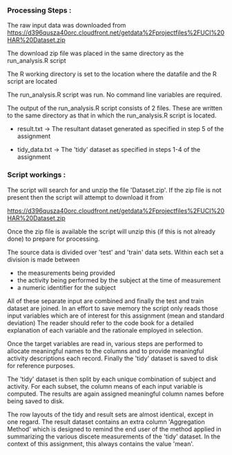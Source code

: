 ### Processing Steps :

The raw input data was downloaded from https://d396qusza40orc.cloudfront.net/getdata%2Fprojectfiles%2FUCI%20HAR%20Dataset.zip

The download zip file was placed in the same directory as the run_analysis.R script

The R working directory is set to the location where the datafile and the R script are located

The run_analysis.R script was run. No command line variables are required.

The output of the run_analysis.R script consists of 2 files. These are written to the same
directory as that in which the run_analysis.R script is located.

- result.txt -> The resultant dataset generated as specified in step 5 of the assignment

- tidy_data.txt -> The 'tidy' dataset as specified in steps 1-4 of the assignment



### Script workings :

The script will search for and unzip the file 'Dataset.zip'. 
If the zip file is not present then the script will attempt to download it from

 https://d396qusza40orc.cloudfront.net/getdata%2Fprojectfiles%2FUCI%20HAR%20Dataset.zip

Once the zip file is available the script will unzip this (if this is not already done) to prepare for processing.

The source data is divided over 'test' and 'train' data sets. Within each set a division is made between

* the measurements being provided
* the activity being performed by the subject at the time of measurement 
* a numeric identifier for the subject

All of these separate input are combined and finally the test and train dataset are joined. In an effort to save memory
the script only reads those input variables which are of interest for this assignment (mean and standard deviation)
The reader should refer to the code book for a detailed explanation of each variable and the rationale employed in selection. 

Once the target variables are read in, various steps are performed to allocate meaningful names to the columns and to
provide meaningful activity descriptions each record. Finally the 'tidy' dataset is saved to disk for reference purposes.

The 'tidy' dataset is then split by each unique combination of subject and activity. 
For each subset, the column means of each input variable is computed. The results are again assigned meaningful
column names before being saved to disk.

The row layouts of the tidy and result sets are almost identical, except in one regard.
The result dataset contains an extra column 'Aggregation Method' which is designed to remind the
end user of the method applied in summarizing the various discete measurements of the 'tidy' dataset.
In the context of this assignment, this always contains the value 'mean'.

